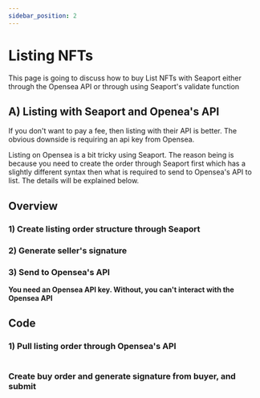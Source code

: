 ```yaml
---
sidebar_position: 2
---
```


# Listing NFTs

This page is going to discuss how to buy List NFTs with Seaport either through the Opensea API or through using Seaport's validate function

## A) Listing with Seaport and Openea's API

If you don't want to pay a fee, then listing with their API is better. The obvious downside is requiring an api key from Opensea.

Listing on Opensea is a bit tricky using Seaport. The reason being is because you need to create the order through Seaport first which has a slightly different syntax then what is required to send to Opensea's API to list. The details will be explained below.

## Overview

### 1) Create listing order structure through Seaport


### 2) Generate seller's signature
 

### 3) Send to Opensea's API 


**You need an Opensea API key. Without, you can't interact with the Opensea API**


## Code

### 1) Pull listing order through **Opensea's API**

```jsx title="Retrieve Listing Order Through Opensea's API" 

```

### Create buy order and generate signature from buyer, and submit

```jsx title="Create and buy"

```
